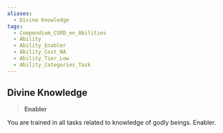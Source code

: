 ```yaml
---
aliases:
  - Divine Knowledge
tags:
  - Compendium_CSRD_en_Abilities
  - Ability
  - Ability_Enabler
  - Ability_Cost_NA
  - Ability_Tier_Low
  - Ability_Categories_Task
---
```

  
    
## Divine Knowledge    
>**Enabler**  
    
You are trained in all tasks related to knowledge of godly beings. Enabler.